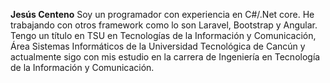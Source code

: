 **Jesús Centeno**
Soy un programador con experiencia en C#/.Net core. He trabajando con otros framework como lo son Laravel, Bootstrap y Angular. Tengo un título en TSU en Tecnologías de la Información y Comunicación, Área Sistemas Informáticos de la Universidad Tecnológica de Cancún y actualmente sigo con mis estudio en la carrera de Ingeniería en Tecnología de la Información y Comunicación. 
<!--
**jesuscent/jesuscent** is a ✨ _special_ ✨ repository because its `README.md` (this file) appears on your GitHub profile.

Here are some ideas to get you started:

- 🔭 I’m currently working on ...
- 🌱 I’m currently learning ...
- 👯 I’m looking to collaborate on ...
- 🤔 I’m looking for help with ...
- 💬 Ask me about ...
- 📫 How to reach me: ...
- 😄 Pronouns: ...
- ⚡ Fun fact: ...
-->
